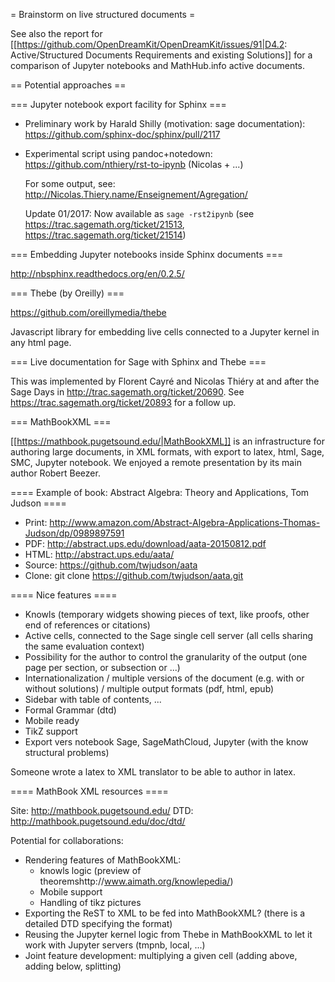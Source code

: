 = Brainstorm on live structured documents =

See also the report for
[[https://github.com/OpenDreamKit/OpenDreamKit/issues/91|D4.2: Active/Structured Documents Requirements and existing Solutions]]
for a comparison of Jupyter notebooks and MathHub.info active documents.

== Potential approaches ==

=== Jupyter notebook export facility for Sphinx ===

 * Preliminary work by Harald Shilly (motivation: sage documentation): https://github.com/sphinx-doc/sphinx/pull/2117

 * Experimental script using pandoc+notedown: https://github.com/nthiery/rst-to-ipynb (Nicolas + ...)

   For some output, see: http://Nicolas.Thiery.name/Enseignement/Agregation/

   Update 01/2017: Now available as `sage -rst2ipynb` (see https://trac.sagemath.org/ticket/21513, https://trac.sagemath.org/ticket/21514)

=== Embedding Jupyter notebooks inside Sphinx documents ===

http://nbsphinx.readthedocs.org/en/0.2.5/

=== Thebe (by Oreilly) ===

https://github.com/oreillymedia/thebe

Javascript library for embedding live cells connected to a Jupyter
kernel in any html page.

=== Live documentation for Sage with Sphinx and Thebe ===

This was implemented by Florent Cayré and Nicolas Thiéry at and after the
Sage Days in http://trac.sagemath.org/ticket/20690. See
https://trac.sagemath.org/ticket/20893 for a follow up.

=== MathBookXML ===

[[https://mathbook.pugetsound.edu/|MathBookXML]] is an infrastructure
for authoring large documents, in XML formats, with export to latex,
html, Sage, SMC, Jupyter notebook. We enjoyed a remote presentation by
its main author Robert Beezer.

==== Example of book: Abstract Algebra: Theory and Applications, Tom Judson ====

 * Print: http://www.amazon.com/Abstract-Algebra-Applications-Thomas-Judson/dp/0989897591
 * PDF:     http://abstract.ups.edu/download/aata-20150812.pdf
 * HTML:    http://abstract.ups.edu/aata/
 * Source:  https://github.com/twjudson/aata
 * Clone:   git clone https://github.com/twjudson/aata.git

==== Nice features ====

 * Knowls (temporary widgets showing pieces of text, like proofs, other end of references or citations)
 * Active cells, connected to the Sage single cell server (all cells sharing the same evaluation context)
 * Possibility for the author to control the granularity of the output (one page per section, or subsection or ...)
 * Internationalization / multiple versions of the document (e.g. with or without solutions) / multiple output formats (pdf, html, epub)
 * Sidebar with table of contents, ...
 * Formal Grammar (dtd)
 * Mobile ready
 * TikZ support
 * Export vers notebook Sage, SageMathCloud, Jupyter (with the know structural problems)

Someone wrote a latex to XML translator to be able to author in latex.

==== MathBook XML resources ====

Site:  http://mathbook.pugetsound.edu/
DTD:   http://mathbook.pugetsound.edu/doc/dtd/

Potential for collaborations:
 * Rendering features of MathBookXML:
   * knowls logic (preview of theoremshttp://www.aimath.org/knowlepedia/)
   * Mobile support
   * Handling of tikz pictures
 * Exporting the ReST to XML to be fed into MathBookXML?
  (there is a detailed DTD specifying the format)
 * Reusing the Jupyter kernel logic from Thebe in MathBookXML to let it work with Jupyter servers (tmpnb, local, ...)
 * Joint feature development: multiplying a given cell (adding above, adding below, splitting)
